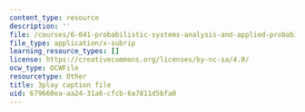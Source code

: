 ```yaml
---
content_type: resource
description: ''
file: /courses/6-041-probabilistic-systems-analysis-and-applied-probability-fall-2010/679660eaaa2431a6cfcb6a7811d5bfa0_3MOahpLxj6A.srt
file_type: application/x-subrip
learning_resource_types: []
license: https://creativecommons.org/licenses/by-nc-sa/4.0/
ocw_type: OCWFile
resourcetype: Other
title: 3play caption file
uid: 679660ea-aa24-31a6-cfcb-6a7811d5bfa0
---
```

